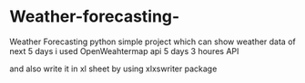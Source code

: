 # Weather-forecasting-
Weather Forecasting python simple project which can show weather data of next 5  days
i used  OpenWeahtermap api 5 days 3 houres API 

and also write it in xl sheet by using xlxswriter package 


